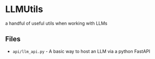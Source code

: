 # LLMUtils
a handful of useful utils when working with LLMs


## Files
* `api/llm_api.py` - A basic way to host an LLM via a python FastAPI
